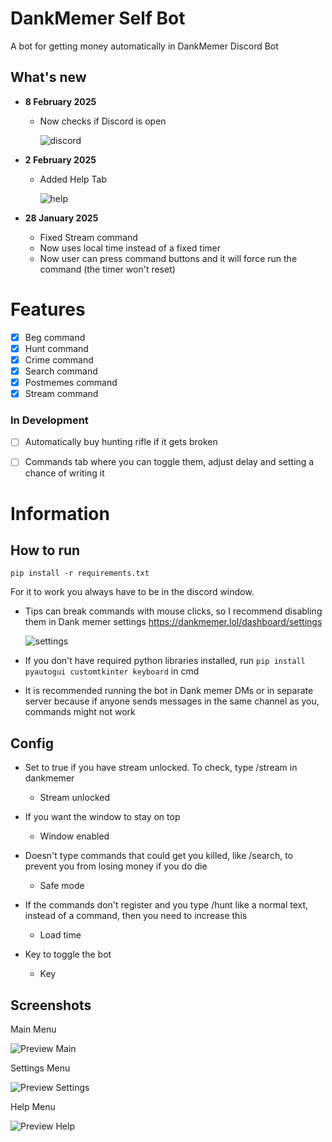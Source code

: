 # DankMemer Self Bot
A bot for getting money automatically in DankMemer Discord Bot


## What's new

- **8 February 2025**
  - Now checks if Discord is open
    
    ![discord](https://github.com/user-attachments/assets/bb8eb97e-26dd-410d-8ce1-a6b124df1f96)




- **2 February 2025**
  - Added Help Tab
    
    ![help](https://github.com/user-attachments/assets/8f00e3dc-8b05-4970-a67f-376476db02ec)

    

- **28 January 2025**
  - Fixed Stream command
  - Now uses local time instead of a fixed timer
  - Now user can press command buttons and it will force run the command (the timer won't reset)



# Features
- [x] Beg command
- [x] Hunt command
- [x] Crime command
- [x] Search command
- [x] Postmemes command
- [x] Stream command

### In Development
- [ ] Automatically buy hunting rifle if it gets broken
- [ ] Commands tab where you can toggle them, adjust delay and setting a chance of writing it

 

# Information
## How to run
`pip install -r requirements.txt`

For it to work you always have to be in the discord window.

- Tips can break commands with mouse clicks, so I recommend disabling them in Dank memer settings 
https://dankmemer.lol/dashboard/settings

  ![settings](https://github.com/user-attachments/assets/0d87b4b5-d11c-4450-b14b-bc7d1f6f2dd8)

- If you don't have required python libraries installed, run `pip install pyautogui customtkinter keyboard` in cmd

- It is recommended running the bot in Dank memer DMs or in separate server because if anyone sends messages in the same channel as you, commands might not work

## Config

- Set to true if you have stream unlocked. To check, type /stream in dankmemer
  - Stream unlocked


- If you want the window to stay on top
  - Window enabled

- Doesn't type commands that could get you killed, like /search, to prevent you from losing money if you do die
  - Safe mode

- If the commands don't register and you type /hunt like a normal text, instead of a command, then you need to increase this
  - Load time

- Key to toggle the bot
  - Key





## Screenshots

Main Menu


![Preview Main](https://github.com/user-attachments/assets/f0d26e4f-1822-477a-a26f-595a57c999ca)



Settings Menu

![Preview Settings](https://github.com/user-attachments/assets/f8a71b3f-6b44-4374-bc63-cf18d0e6e3d9)




Help Menu


![Preview Help](https://github.com/user-attachments/assets/9b21c386-7709-4673-9c63-a425f01d2e6f)




<br>



